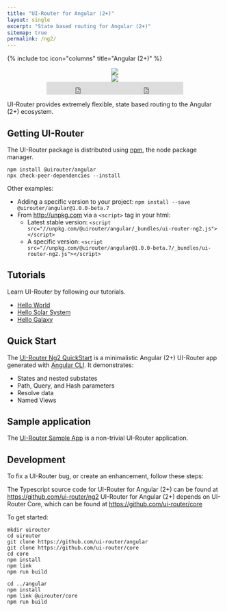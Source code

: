 ```yaml
---
title: "UI-Router for Angular (2+)"
layout: single
excerpt: "State based routing for Angular (2+)"
sitemap: true
permalink: /ng2/
---
```

{% include toc icon="columns" title="Angular (2+)" %}

<center>
<img src="/images/logos/angular2.png">
<br /><img src="https://img.shields.io/npm/v/@uirouter/angular.svg?label=@uirouter/angular&maxAge=3600">
<br /><iframe style="display: inline-block;" src="https://ghbtns.com/github-btn.html?user=ui-router&repo=ng2&type=fork&count=true&size=large" frameborder="0" scrolling="0" width="160px" height="30px"></iframe><iframe style="display: inline-block;" src="https://ghbtns.com/github-btn.html?user=ui-router&repo=ng2&type=star&count=true&size=large" frameborder="0" scrolling="0" width="160px" height="30px"></iframe>
</center>

UI-Router provides extremely flexible, state based routing to the Angular (2+) ecosystem.

## Getting UI-Router

The UI-Router package is distributed using [npm](https://www.npmjs.com/), the node package manager.

```
npm install @uirouter/angular
npx check-peer-dependencies --install
```

Other examples:

- Adding a specific version to your project: `npm install --save @uirouter/angular@1.0.0-beta.7`
- From <http://unpkg.com> via a `<script>` tag in your html: 
  - Latest stable version: `<script src="//unpkg.com/@uirouter/angular/_bundles/ui-router-ng2.js"></script>`
  - A specific version: `<script src="//unpkg.com/@uirouter/angular@1.0.0-beta.7/_bundles/ui-router-ng2.js"></script>`

## Tutorials

Learn UI-Router by following our tutorials.

- [Hello World](/ng2/tutorial/helloworld)
- [Hello Solar System](/ng2/tutorial/hellosolarsystem)
- [Hello Galaxy](/ng2/tutorial/hellogalaxy)
 
## Quick Start
 
The [UI-Router Ng2 QuickStart](https://github.com/ui-router/quickstart-angular) is a minimalistic Angular (2+) UI-Router app generated with [Angular CLI](https://github.com/angular/angular-cli).
It demonstrates:

- States and nested substates
- Path, Query, and Hash parameters
- Resolve data
- Named Views

## Sample application

The [UI-Router Sample App](/resources/sampleapp) is a non-trivial UI-Router application.
 
## Development

To fix a UI-Router bug, or create an enhancement, follow these steps: 

The Typescript source code for UI-Router for Angular (2+) can be found at <https://github.com/ui-router/ng2>
UI-Router for Angular (2+) depends on UI-Router Core, which can be found at <https://github.com/ui-router/core>

To get started:

```
mkdir uirouter
cd uirouter
git clone https://github.com/ui-router/angular
git clone https://github.com/ui-router/core
cd core
npm install
npm link
npm run build

cd ../angular
npm install
npm link @uirouter/core
npm run build
```

